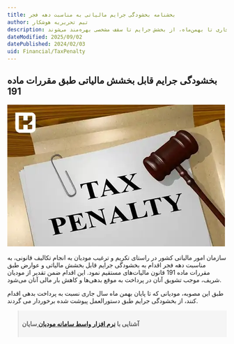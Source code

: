 ```yaml
---
title: بخشنامه بخشودگی جرایم مالیاتی به مناسبت دهه فجر
author: تیم تحریریه هوشکار
description: به مناسبت دهه فجر، سازمان مالیاتی دستورالعملی مبنی بر بخشودگی جرایم مالیاتی را در چارچوب قانون به مدیران کل امور مالیاتی تفویض کرد. مؤدیان در صورت پرداخت بدهی‌های جاری تا بهمن‌ماه، از بخشش جرایم تا سقف مشخصی بهره‌مند می‌شوند.
dateModified: 2025/09/02
datePublished: 2024/02/03
uid: Financial/TaxPenalty
---
```


## بخشودگی جرایم قابل بخشش مالیاتی طبق مقررات ماده 191

![بخشنامه تفویض اختیار بخشودگی جرایم مالیاتی](./Images/TaxPenalty.webp)

سازمان امور مالیاتی کشور در راستای تکریم و ترغیب مودیان به انجام تکالیف قانونی، به مناسبت دهه فجر اقدام به بخشودگی جرایم قابل بخشش مالیاتی و عوارض طبق مقررات ماده 191 قانون مالیات‌های مستقیم نمود. این اقدام ضمن تقدیر از مودیان شریف، موجب تشویق آنان در پرداخت به موقع بدهی‌ها و کاهش بار مالی آنان می‌شود.

طبق این مصوبه، مودیانی که تا پایان بهمن ماه سال جاری نسبت به پرداخت بدهی اقدام کنند، از بخشودگی جرایم طبق دستورالعمل پیوشت شده برخوردار می گردند.

<blockquote style="background-color:#f5f5f5; padding:0.5rem">
<p><strong>آشنایی با <a href="https://www.hooshkar.com/Software/Sayan/Module/TpTaxGov" target="_blank">نرم افزار واسط سامانه مودیان
</a> سایان</strong></p></blockquote>